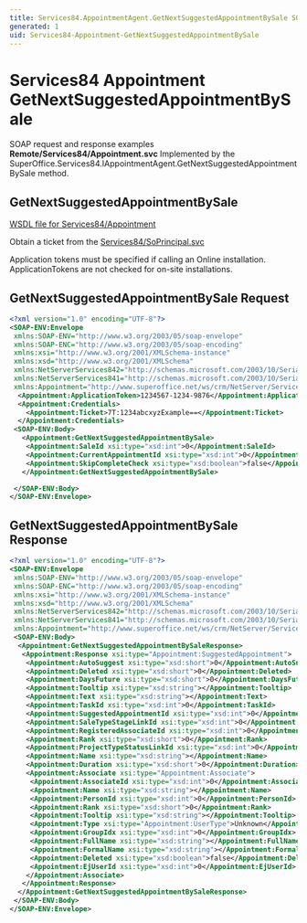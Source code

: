 ```yaml
---
title: Services84.AppointmentAgent.GetNextSuggestedAppointmentBySale SOAP
generated: 1
uid: Services84-Appointment-GetNextSuggestedAppointmentBySale
---
```


# Services84 Appointment GetNextSuggestedAppointmentBySale

SOAP request and response examples **Remote/Services84/Appointment.svc**
Implemented by the <see cref="M:SuperOffice.Services84.IAppointmentAgent.GetNextSuggestedAppointmentBySale">SuperOffice.Services84.IAppointmentAgent.GetNextSuggestedAppointmentBySale</see> method.

## GetNextSuggestedAppointmentBySale

[WSDL file for Services84/Appointment](../Services84-Appointment.md)

Obtain a ticket from the [Services84/SoPrincipal.svc](../SoPrincipal/index.md)

Application tokens must be specified if calling an Online installation. ApplicationTokens are not checked for on-site installations.

## GetNextSuggestedAppointmentBySale Request

```xml
<?xml version="1.0" encoding="UTF-8"?>
<SOAP-ENV:Envelope
 xmlns:SOAP-ENV="http://www.w3.org/2003/05/soap-envelope"
 xmlns:SOAP-ENC="http://www.w3.org/2003/05/soap-encoding"
 xmlns:xsi="http://www.w3.org/2001/XMLSchema-instance"
 xmlns:xsd="http://www.w3.org/2001/XMLSchema"
 xmlns:NetServerServices842="http://schemas.microsoft.com/2003/10/Serialization/Arrays"
 xmlns:NetServerServices841="http://schemas.microsoft.com/2003/10/Serialization/"
 xmlns:Appointment="http://www.superoffice.net/ws/crm/NetServer/Services84">
  <Appointment:ApplicationToken>1234567-1234-9876</Appointment:ApplicationToken>
  <Appointment:Credentials>
    <Appointment:Ticket>7T:1234abcxyzExample==</Appointment:Ticket>
  </Appointment:Credentials>
 <SOAP-ENV:Body>
   <Appointment:GetNextSuggestedAppointmentBySale>
    <Appointment:SaleId xsi:type="xsd:int">0</Appointment:SaleId>
    <Appointment:CurrentAppointmentId xsi:type="xsd:int">0</Appointment:CurrentAppointmentId>
    <Appointment:SkipCompleteCheck xsi:type="xsd:boolean">false</Appointment:SkipCompleteCheck>
   </Appointment:GetNextSuggestedAppointmentBySale>

 </SOAP-ENV:Body>
</SOAP-ENV:Envelope>

```

## GetNextSuggestedAppointmentBySale Response

```xml
<?xml version="1.0" encoding="UTF-8"?>
<SOAP-ENV:Envelope
 xmlns:SOAP-ENV="http://www.w3.org/2003/05/soap-envelope"
 xmlns:SOAP-ENC="http://www.w3.org/2003/05/soap-encoding"
 xmlns:xsi="http://www.w3.org/2001/XMLSchema-instance"
 xmlns:xsd="http://www.w3.org/2001/XMLSchema"
 xmlns:NetServerServices842="http://schemas.microsoft.com/2003/10/Serialization/Arrays"
 xmlns:NetServerServices841="http://schemas.microsoft.com/2003/10/Serialization/"
 xmlns:Appointment="http://www.superoffice.net/ws/crm/NetServer/Services84">
 <SOAP-ENV:Body>
  <Appointment:GetNextSuggestedAppointmentBySaleResponse>
   <Appointment:Response xsi:type="Appointment:SuggestedAppointment">
    <Appointment:AutoSuggest xsi:type="xsd:short">0</Appointment:AutoSuggest>
    <Appointment:Deleted xsi:type="xsd:short">0</Appointment:Deleted>
    <Appointment:DaysFuture xsi:type="xsd:short">0</Appointment:DaysFuture>
    <Appointment:Tooltip xsi:type="xsd:string"></Appointment:Tooltip>
    <Appointment:Text xsi:type="xsd:string"></Appointment:Text>
    <Appointment:TaskId xsi:type="xsd:int">0</Appointment:TaskId>
    <Appointment:SuggestedAppointmentId xsi:type="xsd:int">0</Appointment:SuggestedAppointmentId>
    <Appointment:SaleTypeStageLinkId xsi:type="xsd:int">0</Appointment:SaleTypeStageLinkId>
    <Appointment:RegisteredAssociateId xsi:type="xsd:int">0</Appointment:RegisteredAssociateId>
    <Appointment:Rank xsi:type="xsd:short">0</Appointment:Rank>
    <Appointment:ProjectTypeStatusLinkId xsi:type="xsd:int">0</Appointment:ProjectTypeStatusLinkId>
    <Appointment:Name xsi:type="xsd:string"></Appointment:Name>
    <Appointment:Duration xsi:type="xsd:short">0</Appointment:Duration>
    <Appointment:Associate xsi:type="Appointment:Associate">
     <Appointment:AssociateId xsi:type="xsd:int">0</Appointment:AssociateId>
     <Appointment:Name xsi:type="xsd:string"></Appointment:Name>
     <Appointment:PersonId xsi:type="xsd:int">0</Appointment:PersonId>
     <Appointment:Rank xsi:type="xsd:short">0</Appointment:Rank>
     <Appointment:Tooltip xsi:type="xsd:string"></Appointment:Tooltip>
     <Appointment:Type xsi:type="Appointment:UserType">Unknown</Appointment:Type>
     <Appointment:GroupIdx xsi:type="xsd:int">0</Appointment:GroupIdx>
     <Appointment:FullName xsi:type="xsd:string"></Appointment:FullName>
     <Appointment:FormalName xsi:type="xsd:string"></Appointment:FormalName>
     <Appointment:Deleted xsi:type="xsd:boolean">false</Appointment:Deleted>
     <Appointment:EjUserId xsi:type="xsd:int">0</Appointment:EjUserId>
    </Appointment:Associate>
   </Appointment:Response>
  </Appointment:GetNextSuggestedAppointmentBySaleResponse>
 </SOAP-ENV:Body>
</SOAP-ENV:Envelope>

```

